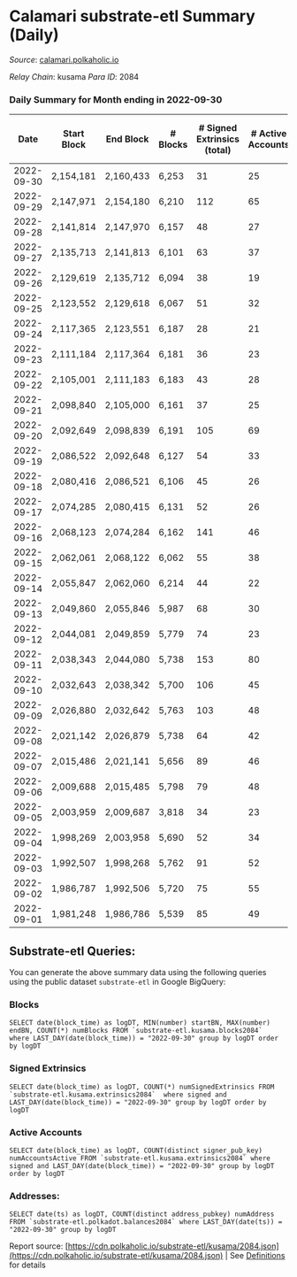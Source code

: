 # Calamari substrate-etl Summary (Daily)

_Source_: [calamari.polkaholic.io](https://calamari.polkaholic.io)

*Relay Chain*: kusama
*Para ID*: 2084



### Daily Summary for Month ending in 2022-09-30


| Date | Start Block | End Block | # Blocks | # Signed Extrinsics (total) | # Active Accounts | # Passive | # New | # Addresses with Balances | # Events | # Transfers | # XCM Transfers In | # XCM Transfers Out |
| ---- | ----------- | --------- | -------- | --------------------------- | ----------------- | --------- | ----- | ------------------------- | -------- | ----------- | ------------------ | ------------------- |
| 2022-09-30 | 2,154,181 | 2,160,433 | 6,253  | 31 | 25 |  |  | 26,650 | 18,990 | 16 ($4,319.47) | 1 ($32.26) | 1 ($102.16) |
| 2022-09-29 | 2,147,971 | 2,154,180 | 6,210  | 112 | 65 |  |  |  | 19,467 | 50 ($41,221.17) | 6 ($455.49) | 5 ($1,106.74) |
| 2022-09-28 | 2,141,814 | 2,147,970 | 6,157  | 48 | 27 |  |  |  | 18,819 | 38 ($56,869.37) | 1 ($8.17) |   |
| 2022-09-27 | 2,135,713 | 2,141,813 | 6,101  | 63 | 37 |  |  |  | 18,771 | 36 ($13,948.65) | 2 ($52.90) | 4 ($123.75) |
| 2022-09-26 | 2,129,619 | 2,135,712 | 6,094  | 38 | 19 |  |  |  | 18,579 | 28 ($11,129.93) | 2 ($27.56) | 4 ($130.62) |
| 2022-09-25 | 2,123,552 | 2,129,618 | 6,067  | 51 | 32 |  |  |  | 18,578 | 37 ($5,512.88) |   | 4 ($95.37) |
| 2022-09-24 | 2,117,365 | 2,123,551 | 6,187  | 28 | 21 |  |  |  | 18,778 | 17 ($10,481.59) | 1 ($31.17) | 4 ($65.70) |
| 2022-09-23 | 2,111,184 | 2,117,364 | 6,181  | 36 | 23 |  |  |  | 18,825 | 25 ($5,036.66) | 4 ($274.98) | 1 ($0.14) |
| 2022-09-22 | 2,105,001 | 2,111,183 | 6,183  | 43 | 28 |  |  |  | 18,868 | 24 ($8,283.30) | 2 ($29.61) | 2 ($33.28) |
| 2022-09-21 | 2,098,840 | 2,105,000 | 6,161  | 37 | 25 |  |  |  | 18,760 | 29 ($7,163.09) | 2 ($61.02) | 1 ($85.42) |
| 2022-09-20 | 2,092,649 | 2,098,839 | 6,191  | 105 | 69 |  |  |  | 19,354 | 44 ($12,481.69) | 1 ($28.03) | 12 ($706.76) |
| 2022-09-19 | 2,086,522 | 2,092,648 | 6,127  | 54 | 33 |  |  |  | 18,788 | 40 ($34,028.37) | 3 ($1,296.23) | 2 ($6.36) |
| 2022-09-18 | 2,080,416 | 2,086,521 | 6,106  | 45 | 26 |  |  |  | 18,667 | 34 ($9,290.08) | 3 ($77.53) | 3 ($811.19) |
| 2022-09-17 | 2,074,285 | 2,080,415 | 6,131  | 52 | 26 |  |  |  | 18,780 | 35 ($21,714.28) |   | 5 ($630.05) |
| 2022-09-16 | 2,068,123 | 2,074,284 | 6,162  | 141 | 46 |  |  |  | 19,591 | 112 ($71,733.41) | 17 ($2,692.55) | 15 ($1,347.17) |
| 2022-09-15 | 2,062,061 | 2,068,122 | 6,062  | 55 | 38 |  |  |  | 18,583 | 42 ($1,812.92) | 2 ($33.71) |   |
| 2022-09-14 | 2,055,847 | 2,062,060 | 6,214  | 44 | 22 |  |  | 26,602 | 18,974 | 30 ($1,879.02) | 5 ($84.28) | 1 ($26.49) |
| 2022-09-13 | 2,049,860 | 2,055,846 | 5,987  | 68 | 30 |  |  |  | 18,501 | 47 ($14,155.20) | 6 ($587.11) | 10 ($2,984.44) |
| 2022-09-12 | 2,044,081 | 2,049,859 | 5,779  | 74 | 23 |  |  | 26,594 | 17,940 | 60 ($2,295.49) | 22 ($379.40) | 2 ($269.15) |
| 2022-09-11 | 2,038,343 | 2,044,080 | 5,738  | 153 | 80 |  |  |  | 18,349 | 79 ($21,769.07) |   | 1 ($252.81) |
| 2022-09-10 | 2,032,643 | 2,038,342 | 5,700  | 106 | 45 |  |  |  | 17,912 | 73 ($237,492.77) |   | 17 ($1,695.63) |
| 2022-09-09 | 2,026,880 | 2,032,642 | 5,763  | 103 | 48 |  |  |  | 18,010 | 63 ($431,856.12) |   | 1 ($38.85) |
| 2022-09-08 | 2,021,142 | 2,026,879 | 5,738  | 64 | 42 |  |  | 26,640 | 17,705 | 38 ($216,271.09) | 6 ($587.05) | 5 ($77.20) |
| 2022-09-07 | 2,015,486 | 2,021,141 | 5,656  | 89 | 46 |  |  | 26,640 | 17,660 | 47 ($16,418.77) | 5 ($185.37) | 14 ($4,170.85) |
| 2022-09-06 | 2,009,688 | 2,015,485 | 5,798  | 79 | 48 |  |  | 26,635 | 18,025 | 37 ($230,779.48) | 3 ($297.76) | 19 ($2,471.48) |
| 2022-09-05 | 2,003,959 | 2,009,687 | 3,818  | 34 | 23 |  |  | 26,627 | 11,703 | 22 ($9,092.48) |   | 1 ($229.82) |
| 2022-09-04 | 1,998,269 | 2,003,958 | 5,690  | 52 | 34 |  |  | 26,625 | 17,483 | 16 ($201,453.56) |   | 15 ($3,629.17) |
| 2022-09-03 | 1,992,507 | 1,998,268 | 5,762  | 91 | 52 |  |  | 26,623 | 17,968 | 46 ($209,227.82) |   | 11 ($756.24) |
| 2022-09-02 | 1,986,787 | 1,992,506 | 5,720  | 75 | 55 |  |  | 26,616 | 17,730 | 53 ($210,990.68) | 1 ($33.74) | 5 ($634.71) |
| 2022-09-01 | 1,981,248 | 1,986,786 | 5,539  | 85 | 49 |  |  | 26,610 | 17,246 | 45 ($3,232.62) | 2 ($0.09) | 6 ($400.33) |

## Substrate-etl Queries:
You can generate the above summary data using the following queries using the public dataset `substrate-etl` in Google BigQuery:


### Blocks
```
SELECT date(block_time) as logDT, MIN(number) startBN, MAX(number) endBN, COUNT(*) numBlocks FROM `substrate-etl.kusama.blocks2084`  where LAST_DAY(date(block_time)) = "2022-09-30" group by logDT order by logDT
```


### Signed Extrinsics
```
SELECT date(block_time) as logDT, COUNT(*) numSignedExtrinsics FROM `substrate-etl.kusama.extrinsics2084`  where signed and LAST_DAY(date(block_time)) = "2022-09-30" group by logDT order by logDT
```


### Active Accounts
```
SELECT date(block_time) as logDT, COUNT(distinct signer_pub_key) numAccountsActive FROM `substrate-etl.kusama.extrinsics2084` where signed and LAST_DAY(date(block_time)) = "2022-09-30" group by logDT order by logDT
```


### Addresses:
```
SELECT date(ts) as logDT, COUNT(distinct address_pubkey) numAddress FROM `substrate-etl.polkadot.balances2084` where LAST_DAY(date(ts)) = "2022-09-30" group by logDT
```



Report source: [https://cdn.polkaholic.io/substrate-etl/kusama/2084.json](https://cdn.polkaholic.io/substrate-etl/kusama/2084.json) | See [Definitions](/DEFINITIONS.md) for details
